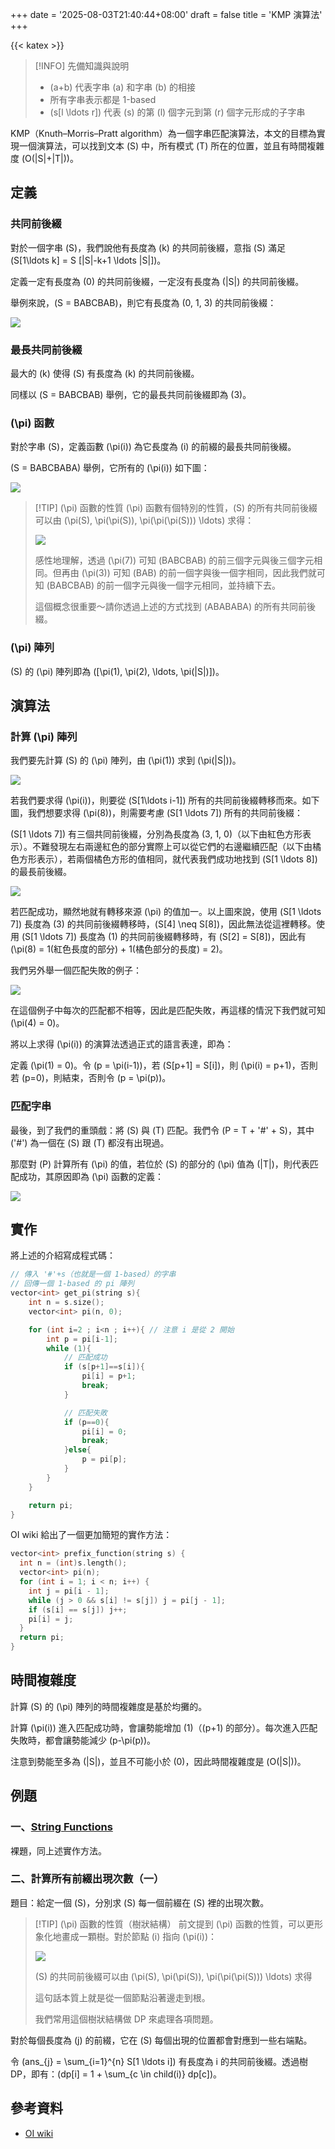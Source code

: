 +++
date = '2025-08-03T21:40:44+08:00'
draft = false
title = 'KMP 演算法'
+++

{{< katex >}}

> [!INFO] 先備知識與說明
> - \(a+b\) 代表字串 \(a\) 和字串 \(b\) 的相接
> - 所有字串表示都是 1-based
> - \(s[l \ldots r]\) 代表 \(s\) 的第 \(l\) 個字元到第 \(r\) 個字元形成的子字串

KMP（Knuth–Morris–Pratt algorithm）為一個字串匹配演算法，本文的目標為實現一個演算法，可以找到文本 \(S\) 中，所有模式 \(T\) 所在的位置，並且有時間複雜度 \(O(|S|+|T|)\)。
## 定義

### 共同前後綴

對於一個字串 \(S\)，我們說他有長度為 \(k\) 的共同前後綴，意指 \(S\) 滿足 \(S[1\ldots k] = S [|S|-k+1 \ldots |S|]\)。

定義一定有長度為 \(0\) 的共同前後綴，一定沒有長度為 \(|S|\) 的共同前後綴。

舉例來說，\(S = BABCBAB\)，則它有長度為 \(0, 1, 3\) 的共同前後綴：

![](kmp/kmp1.png)
### 最長共同前後綴

最大的 \(k\) 使得 \(S\) 有長度為 \(k\) 的共同前後綴。

同樣以 \(S = BABCBAB\) 舉例，它的最長共同前後綴即為 \(3\)。
### \(\pi\) 函數

對於字串 \(S\)，定義函數 \(\pi(i)\) 為它長度為 \(i\) 的前綴的最長共同前後綴。

\(S = BABCBABA\) 舉例，它所有的 \(\pi(i)\) 如下圖：

![](kmp/kmp2.png)

> [!TIP] \(\pi\) 函數的性質
> \(\pi\) 函數有個特別的性質，\(S\) 的所有共同前後綴可以由 \(\pi(S), \pi(\pi(S)), \pi(\pi(\pi(S))) \ldots\) 求得：
> 
> ![](kmp/kmp3.png)
> 
> 感性地理解，透過 \(\pi(7)\) 可知 \(BABCBAB\) 的前三個字元與後三個字元相同。但再由 \(\pi(3)\) 可知 \(BAB\) 的前一個字與後一個字相同，因此我們就可知 \(BABCBAB\) 的前一個字元與後一個字元相同，並持續下去。
> 
> 這個概念很重要～請你透過上述的方式找到 \(ABABABA\) 的所有共同前後綴。

### \(\pi\) 陣列

\(S\) 的 \(\pi\) 陣列即為 \([\pi(1), \pi(2), \ldots, \pi(|S|)]\)。

## 演算法
### 計算 \(\pi\) 陣列

我們要先計算 \(S\) 的 \(\pi\) 陣列，由 \(\pi(1)\) 求到 \(\pi(|S|)\)。

![](kmp/kmp4.png)

若我們要求得 \(\pi(i)\)，則要從 \(S[1\ldots i-1]\) 所有的共同前後綴轉移而來。如下圖，我們想要求得 \(\pi(8)\)，則需要考慮 \(S[1 \ldots 7]\) 所有的共同前後綴：

\(S[1 \ldots 7]\) 有三個共同前後綴，分別為長度為 \(3, 1, 0\)（以下由紅色方形表示）。不難發現左右兩邊紅色的部分實際上可以從它們的右邊繼續匹配（以下由橘色方形表示），若兩個橘色方形的值相同，就代表我們成功地找到 \(S[1 \ldots 8]\) 的最長前後綴。

![](kmp/kmp5.png)

若匹配成功，顯然地就有轉移來源 \(\pi\) 的值加一。以上圖來說，使用 \(S[1 \ldots 7]\) 長度為 \(3\) 的共同前後綴轉移時，\(S[4] \neq S[8]\)，因此無法從這裡轉移。使用 \(S[1 \ldots 7]\) 長度為 \(1\) 的共同前後綴轉移時，有 \(S[2] = S[8]\)，因此有 \(\pi(8) = 1(紅色長度的部分) + 1(橘色部分的長度) = 2\)。

我們另外舉一個匹配失敗的例子：

![](kmp/kmp6.png)

在這個例子中每次的匹配都不相等，因此是匹配失敗，再這樣的情況下我們就可知 \(\pi(4) = 0\)。

將以上求得 \(\pi(i)\) 的演算法透過正式的語言表達，即為：

定義 \(\pi(1) = 0\)。令 \(p = \pi(i-1)\)，若 \(S[p+1] = S[i]\)，則 \(\pi(i) = p+1\)，否則若 \(p=0\)，則結束，否則令 \(p = \pi(p)\)。

### 匹配字串
最後，到了我們的重頭戲：將 \(S\) 與 \(T\) 匹配。我們令 \(P = T + '\#' + S\)，其中 \('\#'\) 為一個在 \(S\) 跟 \(T\) 都沒有出現過。

那麼對 \(P\) 計算所有 \(\pi\) 的值，若位於 \(S\) 的部分的 \(\pi\) 值為 \(|T|\)，則代表匹配成功，其原因即為 \(\pi\) 函數的定義：

![](kmp/kmp7.png)
## 實作

將上述的介紹寫成程式碼：
```cpp
// 傳入 '#'+s（也就是一個 1-based）的字串
// 回傳一個 1-based 的 pi 陣列
vector<int> get_pi(string s){
	int n = s.size();
    vector<int> pi(n, 0);

	for (int i=2 ; i<n ; i++){ // 注意 i 是從 2 開始
	    int p = pi[i-1];
	    while (1){
		    // 匹配成功
		    if (s[p+1]==s[i]){
			    pi[i] = p+1;
			    break;
		    }

			// 匹配失敗
		    if (p==0){
			    pi[i] = 0;
			    break;
		    }else{
			    p = pi[p];
		    }
	    }
	}

	return pi;
}
```

OI wiki 給出了一個更加簡短的實作方法：
```cpp
vector<int> prefix_function(string s) {
  int n = (int)s.length();
  vector<int> pi(n);
  for (int i = 1; i < n; i++) {
    int j = pi[i - 1];
    while (j > 0 && s[i] != s[j]) j = pi[j - 1];
    if (s[i] == s[j]) j++;
    pi[i] = j;
  }
  return pi;
}
```

## 時間複雜度
計算 \(S\) 的 \(\pi\) 陣列的時間複雜度是基於均攤的。

計算 \(\pi(i)\) 進入匹配成功時，會讓勢能增加 \(1\)（\(p+1\) 的部分）。每次進入匹配失敗時，都會讓勢能減少 \(p-\pi(p)\)。

注意到勢能至多為 \(|S|\)，並且不可能小於 \(0\)，因此時間複雜度是 \(O(|S|)\)。

## 例題

### 一、[String Functions](https://cses.fi/problemset/result/13800075/)

裸題，同上述實作方法。

### 二、計算所有前綴出現次數（一）

題目：給定一個 \(S\)，分別求 \(S\) 每一個前綴在 \(S\) 裡的出現次數。

> [!TIP] \(\pi\) 函數的性質（樹狀結構）
> 前文提到 \(\pi\) 函數的性質，可以更形象化地畫成一顆樹。對於節點 \(i\) 指向 \(\pi(i)\)：
> 
> ![](kmp/kmp8.png)
> 
> \(S\) 的共同前後綴可以由 \(\pi(S), \pi(\pi(S)), \pi(\pi(\pi(S))) \ldots\) 求得
> 
> 這句話本質上就是從一個節點沿著邊走到根。
> 
> 我們常用這個樹狀結構做 DP 來處理各項問題。

對於每個長度為 \(j\) 的前綴，它在 \(S\) 每個出現的位置都會對應到一些右端點。

令 \(ans_{j} = \sum_{i=1}^{n} S[1 \ldots i]\) 有長度為 i 的共同前後綴。透過樹 DP，即有：\(dp[i] = 1 + \sum_{c \in child(i)} dp[c]\)。

## 參考資料
- [OI wiki](https://oi-wiki.org/string/kmp/#%E5%9C%A8%E5%AD%97%E7%AC%A6%E4%B8%B2%E4%B8%AD%E6%9F%A5%E6%89%BE%E5%AD%90%E4%B8%B2knuthmorrispratt-%E7%AE%97%E6%B3%95)